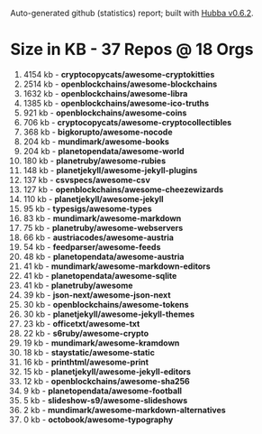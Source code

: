 Auto-generated github (statistics) report;
built with [Hubba v0.6.2](https://github.com/rubycoco/git/tree/master/hubba).


# Size in KB - 37 Repos @ 18 Orgs

1. 4154 kb - **cryptocopycats/awesome-cryptokitties**
2. 2514 kb - **openblockchains/awesome-blockchains**
3. 1632 kb - **openblockchains/awesome-libra**
4. 1385 kb - **openblockchains/awesome-ico-truths**
5. 921 kb - **openblockchains/awesome-coins**
6. 706 kb - **cryptocopycats/awesome-cryptocollectibles**
7. 368 kb - **bigkorupto/awesome-nocode**
8. 204 kb - **mundimark/awesome-books**
9. 204 kb - **planetopendata/awesome-world**
10. 180 kb - **planetruby/awesome-rubies**
11. 148 kb - **planetjekyll/awesome-jekyll-plugins**
12. 137 kb - **csvspecs/awesome-csv**
13. 127 kb - **openblockchains/awesome-cheezewizards**
14. 110 kb - **planetjekyll/awesome-jekyll**
15. 95 kb - **typesigs/awesome-types**
16. 83 kb - **mundimark/awesome-markdown**
17. 75 kb - **planetruby/awesome-webservers**
18. 66 kb - **austriacodes/awesome-austria**
19. 54 kb - **feedparser/awesome-feeds**
20. 48 kb - **planetopendata/awesome-austria**
21. 41 kb - **mundimark/awesome-markdown-editors**
22. 41 kb - **planetopendata/awesome-sqlite**
23. 41 kb - **planetruby/awesome**
24. 39 kb - **json-next/awesome-json-next**
25. 30 kb - **openblockchains/awesome-tokens**
26. 30 kb - **planetjekyll/awesome-jekyll-themes**
27. 23 kb - **officetxt/awesome-txt**
28. 22 kb - **s6ruby/awesome-crypto**
29. 19 kb - **mundimark/awesome-kramdown**
30. 18 kb - **staystatic/awesome-static**
31. 16 kb - **printhtml/awesome-print**
32. 15 kb - **planetjekyll/awesome-jekyll-editors**
33. 12 kb - **openblockchains/awesome-sha256**
34. 9 kb - **planetopendata/awesome-football**
35. 5 kb - **slideshow-s9/awesome-slideshows**
36. 2 kb - **mundimark/awesome-markdown-alternatives**
37. 0 kb - **octobook/awesome-typography**
<!-- break -->


